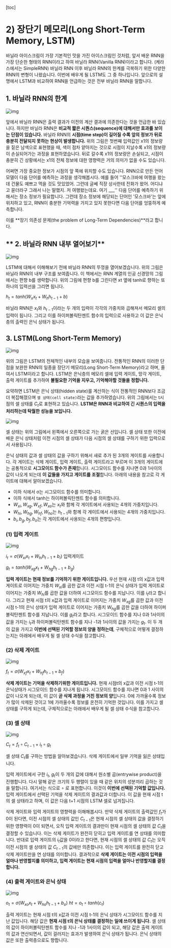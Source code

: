 [toc]

# 2) 장단기 메모리(Long Short-Term Memory, LSTM)

바닐라 아이스크림이 가장 기본적인 맛을 가진 아이스크림인 것처럼, 앞서 배운 RNN을 가장 단순한 형태의 RNN이라고 하여 바닐라 RNN(Vanilla RNN)이라고 합니다. (케라스에서는 SimpleRNN) 바닐라 RNN 이후 바닐라 RNN의 한계를 극복하기 위한 다양한 RNN의 변형이 나왔습니다. 이번에 배우게 될 LSTM도 그 중 하나입니다. 앞으로의 설명에서 LSTM과 비교하여 RNN을 언급하는 것은 전부 바닐라 RNN을 말합니다.

## **1. 바닐라 RNN의 한계**

![img](https://wikidocs.net/images/page/22888/lstm_image1_ver2.PNG)

앞에서 바닐라 RNN은 출력 결과가 이전의 계산 결과에 의존한다는 것을 언급한 바 있습니다. 하지만 바닐라 RNN은 **비교적 짧은 시퀀스(sequence)에 대해서만 효과를 보이는 단점이 있습니다.** 바닐라 RNN의 **시점(time step)이 길어질 수록 앞의 정보가 뒤로 충분히 전달되지 못하는 현상이 발생합니다.** 위의 그림은 첫번째 입력값인 x1의 정보량을 짙은 남색으로 표현했을 때, 색이 점차 얕아지는 것으로 시점이 지날수록 x1의 정보량이 손실되어가는 과정을 표현하였습니다. 뒤로 갈수록 x1의 정보량은 손실되고, 시점이 충분히 긴 상황에서는 x1의 전체 정보에 대한 영향력은 거의 의미가 없을 수도 있습니다.

어쩌면 가장 중요한 정보가 시점의 앞 쪽에 위치할 수도 있습니다. RNN으로 만든 언어 모델이 다음 단어를 예측하는 과정을 생각해봅시다. 예를 들어 ''모스크바에 여행을 왔는데 건물도 예쁘고 먹을 것도 맛있었어. 그런데 글쎄 직장 상사한테 전화가 왔어. 어디냐고 묻더라구 그래서 나는 말했지. 저 여행왔는데요. 여기 ___'' 다음 단어를 예측하기 위해서는 장소 정보가 필요합니다. 그런데 장소 정보에 해당되는 단어인 '모스크바'는 앞에 위치하고 있고, RNN이 충분한 기억력을 가지고 있지 못한다면 다음 단어를 엉뚱하게 예측합니다.

이를 **장기 의존성 문제(the problem of Long-Term Dependencies)**라고 합니다.

## ** 2. 바닐라 RNN 내부 열어보기**

![img](https://wikidocs.net/images/page/22888/vanilla_rnn_ver2.PNG)

LSTM에 대해서 이해해보기 전에 바닐라 RNN의 뚜껑을 열어보겠습니다. 위의 그림은 바닐라 RNN의 내부 구조를 보여줍니다. 이 책에서는 RNN 계열의 인공 신경망의 그림에서는 편향 b를 생략합니다. 위의 그림에 편향 b를 그린다면 xt 옆에 tanh로 향하는 또 하나의 입력선을 그리면 됩니다.

$h_{t} = tanh(W_{x}x_{t} + W_{h}h_{t−1} + b)$

바닐라 RNN은 $x_t$와 $h_{t−1}$이라는 두 개의 입력이 각각의 가중치와 곱해져서 메모리 셀의 입력이 됩니다. 그리고 이를 하이퍼볼릭탄젠트 함수의 입력으로 사용하고 이 값은 은닉층의 출력인 은닉 상태가 됩니다.



## **3. LSTM(Long Short-Term Memory)**

![img](https://wikidocs.net/images/page/22888/vaniila_rnn_and_different_lstm_ver2.PNG)

위의 그림은 LSTM의 전체적인 내부의 모습을 보여줍니다. 전통적인 RNN의 이러한 단점을 보완한 RNN의 일종을 장단기 메모리(Long Short-Term Memory)라고 하며, 줄여서 LSTM이라고 합니다. LSTM은 은닉층의 메모리 셀에 입력 게이트, 망각 게이트, 출력 게이트를 추가하여 **불필요한 기억을 지우고, 기억해야할 것들을 정합니다.** 

요약하면 LSTM은 은닉 상태(hidden state)를 계산하는 식이 전통적인 RNN보다 조금 더 복잡해졌으며 `셀 상태(cell state)`라는 값을 추가하였습니다. 위의 그림에서는 t시점의 셀 상태를 $C_t$로 표현하고 있습니다. **LSTM은 RNN과 비교하여 긴 시퀀스의 입력을 처리하는데 탁월한 성능을 보입니다.**

![img](https://wikidocs.net/images/page/22888/cellstate.PNG)

셀 상태는 위의 그림에서 왼쪽에서 오른쪽으로 가는 굵은 선입니다. 셀 상태 또한 이전에 배운 은닉 상태처럼 이전 시점의 셀 상태가 다음 시점의 셀 상태를 구하기 위한 입력으로서 사용됩니다.

은닉 상태의 값과 셀 상태의 값을 구하기 위해서 새로 추가 된 3개의 게이트를 사용합니다. 각 게이트는 삭제 게이트, 입력 게이트, 출력 게이트라고 부르며 이 3개의 게이트에는 공통적으로 **시그모이드 함수가 존재**합니다. 시그모이드 함수를 지나면 0과 1사이의 값이 나오게 되는데 **이 값들을 가지고 게이트를 조절**합니다. 아래의 내용을 참고로 각 게이트에 대해서 알아보겠습니다.

- 이하 식에서 σ는 시그모이드 함수를 의미합니다.
- 이하 식에서 tanh는 하이퍼볼릭탄젠트 함수를 의미합니다.
- $W_{xi},W_{xg},W_{xf},W_{xo}$는 $x_t$와 함께 각 게이트에서 사용되는 4개의 가중치입니다.
- $W_{hi}, W_{hg}, W_{hf}, W_{ho}$는 $h_{t−1}$와 함께 각 게이트에서 사용되는 4개의 가중치입니다.
- $b_{i}, b_{g}, b_{f}, b_{o}$는 각 게이트에서 사용되는 4개의 편향입니다.



### **(1) 입력 게이트**

![img](https://wikidocs.net/images/page/22888/inputgate.PNG)

$i_{t}=σ(W_{xi}x_{t}+W_{hi}h_{t-1}+b_{i})$ 입력게이트

$g_{t}=tanh(W_{xg}x_{t}+W_{hg}h_{t-1}+b_{g})$ 

**입력 게이트는 현재 정보를 기억하기 위한 게이트입니다.** 우선 현재 시점 t의 x값과 입력 게이트로 이어지는 가중치 $W_{xi}$를 곱한 값과 이전 시점 t-1의 은닉 상태가 입력 게이트로 이어지는 가중치 $W_{hi}$를 곱한 값을 더하여 시그모이드 함수를 지납니다. 이를 $i_t$라고 합니다. 그리고 현재 시점 t의 x값과 입력 게이트로 이어지는 가중치 $W_{xg}$를 곱한 값과 이전 시점 t-1의 은닉 상태가 입력 게이트로 이어지는 가중치 $W_{hg}$를 곱한 값을 더하여 하이퍼볼릭탄젠트 함수를 지납니다. 이를 $g_t$라고 합니다. 시그모이드 함수를 지나 0과 1사이의 값을 가지는 $i_t$과 하이퍼볼릭탄젠트 함수를 지나 -1과 1사이의 값을 가지는 $g_t$. 이 두 개의 값을 가지고 **이번에 선택된 기억할 정보의 양을 정하는데**, 구체적으로 어떻게 결정하는지는 아래에서 배우게 될 셀 상태 수식을 참고합니다.

### **(2) 삭제 게이트**

![img](https://wikidocs.net/images/page/22888/forgetgate.PNG)

$f_{t}=σ(W_{xf}x_{t}+W_{hf}h_{t-1}+b_{f})$

**삭제 게이트는 기억을 삭제하기위한 게이트입니다.** 현재 시점t의 x값과 이전 시점 t-1의 은닉상태가 시그모이드 함수를 지나게 됩니다. 시그모이드 함수를 지나면 0과 1 사이의 값이 나오게 되는데, 이 값이 **곧 삭제 과정을 거친 정보의 양**입니다. 0에 가까울수록 정보가 많이 삭제된 것이고 1에 가까울수록 정보를 온전히 기억한 것입니다. 이를 가지고 셀 상태를 구하게 되는데, 구체적으로는 아래에서 배우게 될 셀 상태 수식을 참고합니다.

### **(3) 셀 상태**

![img](https://wikidocs.net/images/page/22888/cellstate2.PNG)

$C_{t}=f_{t}∘C_{t-1}+i_{t}∘g_{t}$

셀 상태 $C_t$를 구하는 방법을 알아보겠습니다. 삭제 게이트에서 일부 기억을 잃은 상태입니다.

입력 게이트에서 구한 $i_t$, $g_t$이 두 개의 값에 대해서 원소별 곱(entrywise product)을 진행합니다. 다시 말해 같은 크기의 두 행렬이 있을 때 같은 위치의 성분끼리 곱하는 것을 말합니다.  여기서는 식으로 ∘ 로 표현합니다. 이것이 **이번에 선택된 기억할 값입니다.** 입력 게이트에서 선택된 기억을 삭제 게이트의 결과값과 더합니다. 이 값을 현재 시점 t의 셀 상태라고 하며, 이 값은 다음 t+1 시점의 LSTM 셀로 넘겨집니다.

삭제 게이트와 입력 게이트의 영향력을 이해해봅시다. 만약 삭제 게이트의 출력값인 $f_t$가 0이 된다면, 이전 시점의 셀 상태의 값인 $C_{t−1}$은 현재 시점의 셀 상태의 값을 결정하기 위한 영향력이 0이 되면서, 오직 입력 게이트의 결과만이 현재 시점의 셀 상태의 값 $C_t$을 결정할 수 있습니다. 이는 삭제 게이트가 완전히 닫히고 입력 게이트를 연 상태를 의미합니다. 반대로 입력 게이트의 $i_t$값을 0이라고 한다면, 현재 시점의 셀 상태의 값 $C_t$는 오직 이전 시점의 셀 상태의 값 $C_{t−1}$의 값에만 의존합니다. 이는 입력 게이트를 완전히 닫고 삭제 게이트만을 연 상태를 의미합니다. 결과적으로 **삭제 게이트는 이전 시점의 입력을 얼마나 반영할지를 의미하고, 입력 게이트는 현재 시점의 입력을 얼마나 반영할지를 결정합니다.**



### **(4) 출력 게이트와 은닉 상태**

![img](https://wikidocs.net/images/page/22888/outputgateandhiddenstate.PNG)

$o_{t}=σ(W_{xo}x_{t}+W_{ho}h_{t-1}+b_{o})$
$ht=o_t∘tanh(c_t)$

출력 게이트는 현재 시점 t의 x값과 이전 시점 t-1의 은닉 상태가 시그모이드 함수를 지난 값입니다. 해당 값은 **현재 시점 t의 은닉 상태를 결정하는 일에 쓰이게 됩니다.** 셀 상태의 값이 하이퍼볼릭탄젠트 함수를 지나 -1과 1사이의 값이 되고, 해당 값은 출력 게이트의 값과 연산되면서, 값이 걸러지는 효과가 발생하여 은닉 상태가 됩니다. 은닉 상태의 값은 또한 출력층으로도 향합니다.









